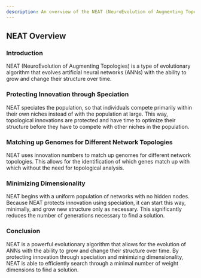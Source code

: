 ```yaml
---
description: An overview of the NEAT (NeuroEvolution of Augmenting Topologies) algorithm, which is an evolutionary algorithm that evolves artificial neural networks with the ability to grow and change their structure over time. The note discusses how NEAT protects innovation through speciation, matches up genomes for different network topologies, minimizes dimensionality, and efficiently searches for solutions.
---
```

## NEAT Overview

### Introduction
NEAT (NeuroEvolution of Augmenting Topologies) is a type of evolutionary algorithm that evolves artificial neural networks (ANNs) with the ability to grow and change their structure over time. 

### Protecting Innovation through Speciation
NEAT speciates the population, so that individuals compete primarily within their own niches instead of with the population at large. This way, topological innovations are protected and have time to optimize their structure before they have to compete with other niches in the population. 

### Matching up Genomes for Different Network Topologies
NEAT uses innovation numbers to match up genomes for different network topologies. This allows for the identification of which genes match up with which without the need for topological analysis.

### Minimizing Dimensionality
NEAT begins with a uniform population of networks with no hidden nodes. Because NEAT protects innovation using speciation, it can start this way, minimally, and grow new structure only as necessary. This significantly reduces the number of generations necessary to find a solution.

### Conclusion
NEAT is a powerful evolutionary algorithm that allows for the evolution of ANNs with the ability to grow and change their structure over time. By protecting innovation through speciation and minimizing dimensionality, NEAT is able to efficiently search through a minimal number of weight dimensions to find a solution.